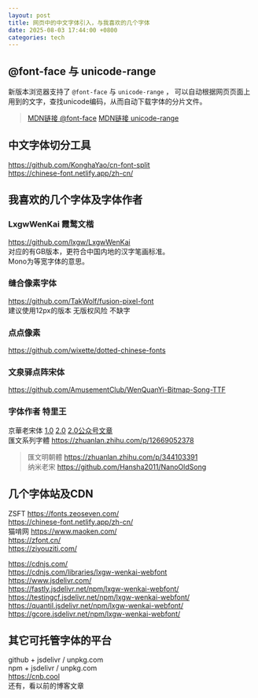 ```yaml
---
layout: post
title: 网页中的中文字体引入，与我喜欢的几个字体
date: 2025-08-03 17:44:00 +0800
categories: tech
---
```


## @font-face 与 unicode-range

新版本浏览器支持了 `@font-face` 与 `unicode-range` ， 可以自动根据网页页面上用到的文字，查找unicode编码，从而自动下载字体的分片文件。  
> [MDN链接 @font-face](https://developer.mozilla.org/en-US/docs/Web/CSS/@font-face)
> [MDN链接 unicode-range](https://developer.mozilla.org/en-US/docs/Web/CSS/@font-face/unicode-range)  

## 中文字体切分工具  
https://github.com/KonghaYao/cn-font-split  
https://chinese-font.netlify.app/zh-cn/

## 我喜欢的几个字体及字体作者  

### LxgwWenKai 霞鹜文楷  
https://github.com/lxgw/LxgwWenKai  
对应的有GB版本，更符合中国内地的汉字笔画标准。  
Mono为等宽字体的意思。  

### 缝合像素字体  
https://github.com/TakWolf/fusion-pixel-font  
建议使用12px的版本 无版权风险 不缺字  

### 点点像素  
https://github.com/wixette/dotted-chinese-fonts  

### 文泉驿点阵宋体  
https://github.com/AmusementClub/WenQuanYi-Bitmap-Song-TTF  

### 字体作者 特里王  
京華老宋体  [1.0](https://zhuanlan.zhihu.com/p/637491623)  [2.0](https://zhuanlan.zhihu.com/p/677725322)  [2.0公众号文章](https://mp.weixin.qq.com/s/ZUE-F5Uv-L4VxKtV98066w)  
匯文系列字體  https://zhuanlan.zhihu.com/p/12669052378  
> 匯文明朝體  https://zhuanlan.zhihu.com/p/344103391  
> 纳米老宋  https://github.com/Hansha2011/NanoOldSong

## 几个字体站及CDN  

ZSFT  https://fonts.zeoseven.com/  
https://chinese-font.netlify.app/zh-cn/  
猫啃网  https://www.maoken.com/  
https://zfont.cn/  
https://ziyouziti.com/  

https://cdnjs.com/  
https://cdnjs.com/libraries/lxgw-wenkai-webfont  
https://www.jsdelivr.com/  
https://fastly.jsdelivr.net/npm/lxgw-wenkai-webfont/  
https://testingcf.jsdelivr.net/npm/lxgw-wenkai-webfont/  
https://quantil.jsdelivr.net/npm/lxgw-wenkai-webfont/  
https://gcore.jsdelivr.net/npm/lxgw-wenkai-webfont/  

## 其它可托管字体的平台  
github + jsdelivr / unpkg.com  
npm + jsdelivr / unpkg.com  
https://cnb.cool  
还有，看以前的博客文章